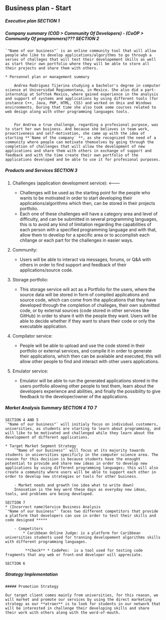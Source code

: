 ## Business plan - Start

##### Executive plan SECTION 1

##### Company summary  **(COD > Community Of Developers) - (CoOP > Community Of programmers)**??? SECTION 2
	
	`"Name of our business"` is an online community tool that will allow people who like to develop applications/algorithms to go through a series of challeges that will test their developement skills as well as start their own portfolio where they will be able to store all their projects and share them with others.
	
	* Personnel plan or management summary 

		Andrea Rodriguez Tijerina studying a bachelor's degree in computer science at Universidad Regiomontana, in Mexico. She also	did a part-internship at Softtek Mexico, where gained experience in the analysis and support of systems and applications by using different tools (for instance C++, Java, PHP, HTML, CSS) and worked on Unix and Windows environments.	During that time she also took some courses related to web design along with other programming languages tools.
		
		
		For Andrea a true challenge, regarding a profesional purpose, was to start her own business. And because she believes in team work, proactiveness and self-motivation, she came up with the idea of starting **`Name of the company` **, as she recognized the need of a community where people can motivate themselves by going through the completion of challenges that will allow the development of new applications and share them with others in exchange of support and feedback and with the time create their own portfolio of the applications developed and be able to use it for profesional purposes.
		
		
		
				
##### Products and Services SECTION 3

1. Challenges (application development service): <---
	- Challenges will be used as the starting point for the people who wants to be motivated in order to start developing their applications/algorithms which then, can be stored in their projects portfolio.
	- Each one of these challenges will have a category area and level of difficulty, and can be submitted in several programming languages, this is to avoid any kind of limitation regarding the capabilities of each person with a specified programming language and with that, allow them to develop for a specific area or to accomplish each chllange or each part for the challenges in easier ways.  
		
2. Community:
	- Users will be able to interact via messages, forums, or Q&A with others in order to find support and feedback of their applications/source code.
	
3. Storage portfolio:
	- This storage service will act as a Portfolio for the users, where the source data will be stored in form of compiled applications and source code, which can come from the applications that they have developed through the completion of challeges, their own submitted code, or by external sources (code stored in other services like GitHub) in order to share it with the people they want. Users will be able to decide whether if they want to share their code or only the executable application.
	
4. Compilator service:
	- People will be able to upload and use the code stored in their portfolio or external services, and compile it in order to generate their applications, which then can be available and executed, this will allow other people to find and interact with other users applications.

5. Emulator service:
	- Emulator will be able to run the generated applications stored in the users portfolio allowing other people to test them, learn about the developers experience and abilities, and finally the possibility to give feedback to the developer/owner of the applications.
	
##### Market Analysis Summary SECTION 4 TO 7
	SECTION 4 AND 5
	`"Name of our business"` will initialy focus on individual customers, universities, as students are starting to learn about programming, and will like to be motivated and challenged while they learn about the development of different applications.
	
	* Target Market Segment Strategy
		`"Name of our business"` will focus at its majority towards students in universities specificly in the computer science area. The reason for this decision is because students have the enought potential to provide and share new ideas in order to develop new applications by using different programming languages; this will also create a community where users will be able to support each other in order to develop new strategies or tools for other business.
		
		- Market needs and growth (no idea what to write down)
		Innovation is the key word these days as everyday new ideas, tools, and problems are being developed. 
		
	SECTION 7		
	* (Incorrect name)Service Business Analysis
	`"Name of our business"` faces two different competitors that provide a platform that developers can use in order to test their skills and code designed *****
	
		- Competitors
			* Caribbean Online Judge: is a platform for Caribbean universities students used for tranning developement algorithms skills with different programming languages.
			
			 **Check** * CodePen:  is a tool used for testing code fragments that any web or front-end developer will appreciate.
	
	SECTION 6
	
##### Strategy Implementation
	##### Promotion Strategy
	
	Our target client comes mainly from universities, for this reason, we will market and promote our services by using the direct marketing strategy as our **atraer** is to look for students in our network that will be interested in challenge their developing skills and share their work with others along with the word-of-mouth. 
	
	
